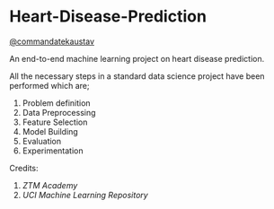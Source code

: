 # Heart-Disease-Prediction
[@commandatekaustav](https://commandantekaustav.github.io/)

An end-to-end machine learning project on heart disease prediction.

All the necessary steps in a standard data science project have been performed which are;

  1. Problem definition
  2. Data Preprocessing
  3. Feature Selection
  4. Model Building
  5. Evaluation
  6. Experimentation
     
Credits: 
  1. _ZTM Academy_
  2. _UCI Machine Learning Repository_
